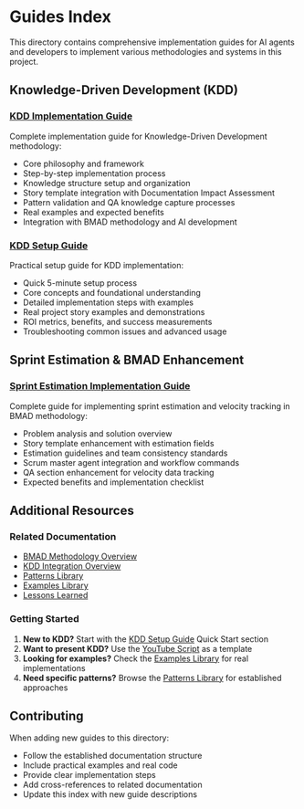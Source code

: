 # Guides Index

This directory contains comprehensive implementation guides for AI agents and developers to implement various methodologies and systems in this project.

## Knowledge-Driven Development (KDD)

### [KDD Implementation Guide](./kdd-implementation-guide.md)

Complete implementation guide for Knowledge-Driven Development methodology:

- Core philosophy and framework
- Step-by-step implementation process
- Knowledge structure setup and organization
- Story template integration with Documentation Impact Assessment
- Pattern validation and QA knowledge capture processes
- Real examples and expected benefits
- Integration with BMAD methodology and AI development

### [KDD Setup Guide](./kdd-setup-guide.md)

Practical setup guide for KDD implementation:

- Quick 5-minute setup process
- Core concepts and foundational understanding
- Detailed implementation steps with examples
- Real project story examples and demonstrations
- ROI metrics, benefits, and success measurements
- Troubleshooting common issues and advanced usage

## Sprint Estimation & BMAD Enhancement

### [Sprint Estimation Implementation Guide](./sprint-estimation-implementation-guide.md)

Complete guide for implementing sprint estimation and velocity tracking in BMAD methodology:

- Problem analysis and solution overview
- Story template enhancement with estimation fields
- Estimation guidelines and team consistency standards
- Scrum master agent integration and workflow commands
- QA section enhancement for velocity data tracking
- Expected benefits and implementation checklist

## Additional Resources

### Related Documentation

- [BMAD Methodology Overview](../methodology/bmad-overview.md)
- [KDD Integration Overview](../methodology/kdd-integration-overview.md)
- [Patterns Library](../patterns/)
- [Examples Library](../examples/)
- [Lessons Learned](../lessons-learned/)

### Getting Started

1. **New to KDD?** Start with the [KDD Setup Guide](./kdd-setup-guide.md) Quick Start section
2. **Want to present KDD?** Use the [YouTube Script](./kdd-youtube-script.md) as a template
3. **Looking for examples?** Check the [Examples Library](../examples/) for real implementations
4. **Need specific patterns?** Browse the [Patterns Library](../patterns/) for established approaches

## Contributing

When adding new guides to this directory:

- Follow the established documentation structure
- Include practical examples and real code
- Provide clear implementation steps
- Add cross-references to related documentation
- Update this index with new guide descriptions

